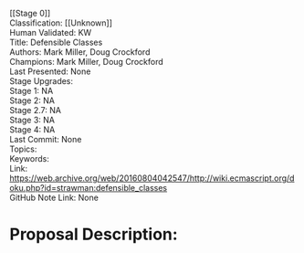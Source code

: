 [[Stage 0]]<br>Classification: [[Unknown]]<br>Human Validated: KW<br>Title: Defensible Classes<br>Authors: Mark Miller, Doug Crockford<br>Champions: Mark Miller, Doug Crockford<br>Last Presented: None<br>Stage Upgrades:<br>Stage 1: NA  
Stage 2: NA  
Stage 2.7: NA  
Stage 3: NA  
Stage 4: NA<br>Last Commit: None<br>Topics: <br>Keywords:<br>Link: https://web.archive.org/web/20160804042547/http://wiki.ecmascript.org/doku.php?id=strawman:defensible_classes <br>GitHub Note Link: None
# Proposal Description:<br>